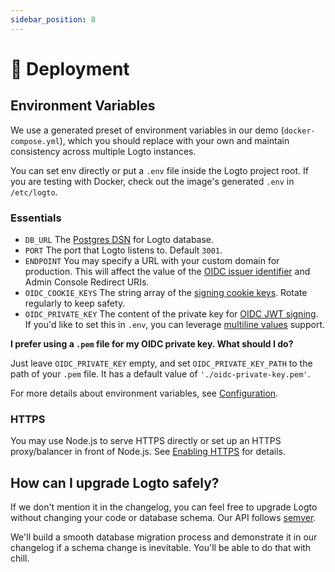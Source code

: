 ```yaml
---
sidebar_position: 8
---
```


# 🚀 Deployment

## Environment Variables

We use a generated preset of environment variables in our demo (`docker-compose.yml`), which you should replace with your own and maintain consistency across multiple Logto instances.

You can set env directly or put a `.env` file inside the Logto project root. If you are testing with Docker, check out the image's generated `.env` in `/etc/logto`.

### Essentials

- `DB_URL` The [Postgres DSN](https://www.postgresql.org/docs/14/libpq-connect.html#id-1.7.3.8.3.6) for Logto database.
- `PORT` The port that Logto listens to. Default `3001`.
- `ENDPOINT` You may specify a URL with your custom domain for production. This will affect the value of the [OIDC issuer identifier](https://openid.net/specs/openid-connect-core-1_0.html#IssuerIdentifier) and Admin Console Redirect URIs.
- `OIDC_COOKIE_KEYS` The string array of the [signing cookie keys](https://github.com/panva/node-oidc-provider/blob/main/docs/README.md#cookieskeys). Rotate regularly to keep safety.
- `OIDC_PRIVATE_KEY` The content of the private key for [OIDC JWT signing](https://openid.net/specs/openid-connect-core-1_0.html#Signing). If you'd like to set this in `.env`, you can leverage [multiline values](https://github.com/motdotla/dotenv#multiline-values) support.

**I prefer using a `.pem` file for my OIDC private key. What should I do?**

Just leave `OIDC_PRIVATE_KEY` empty, and set `OIDC_PRIVATE_KEY_PATH` to the path of your `.pem` file. It has a default value of `'./oidc-private-key.pem'`.

For more details about environment variables, see [Configuration](../../references/core/configuration.md).

### HTTPS

You may use Node.js to serve HTTPS directly or set up an HTTPS proxy/balancer in front of Node.js. See [Enabling HTTPS](../../references/core/configuration.md#enabling-https) for details.

## How can I upgrade Logto safely?

If we don't mention it in the changelog, you can feel free to upgrade Logto without changing your code or database schema. Our API follows [semver](https://semver.org/).

We'll build a smooth database migration process and demonstrate it in our changelog if a schema change is inevitable. You'll be able to do that with chill.
